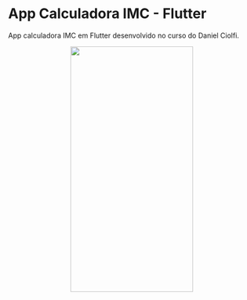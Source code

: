 # App Calculadora IMC - Flutter

App calculadora IMC em Flutter desenvolvido no curso do Daniel Ciolfi. 


<p align="center">
 <img src="https://imgur.com/SL7M086.gif" width="250" height="500" />
</p>

